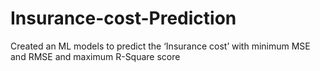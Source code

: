 # Insurance-cost-Prediction
Created an ML models to predict the ‘Insurance cost’ with minimum MSE and RMSE and maximum R-Square score
